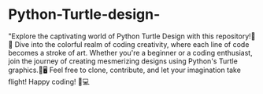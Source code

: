 # Python-Turtle-design-
"Explore the captivating world of Python Turtle Design with this repository!🐢✨ 
Dive into the colorful realm of coding creativity, where each line of code becomes a stroke of art. 
Whether you're a beginner or a coding enthusiast, join the journey of creating mesmerizing designs using Python's Turtle graphics.🌈🖥️ 
Feel free to clone, contribute, and let your imagination take flight! Happy coding! 🚀💻

